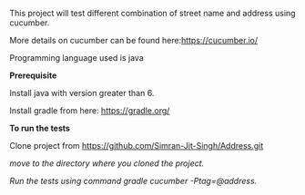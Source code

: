 This project will test different combination of street name and address using cucumber.

More details on cucumber can be found here:https://cucumber.io/

Programming language used is java


**Prerequisite**


Install java with version greater than 6.

Install gradle from here: https://gradle.org/

**To run the tests**

Clone project from https://github.com/Simran-Jit-Singh/Address.git

_move to the directory where you cloned the project._

_Run the tests using command gradle cucumber -Ptag=@address._

